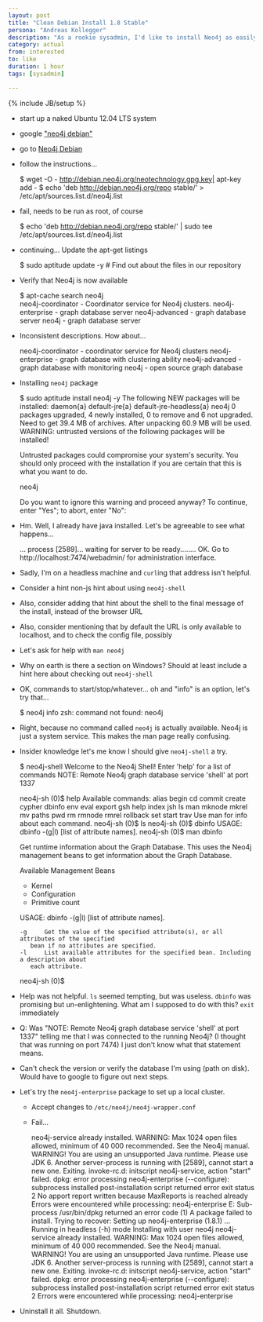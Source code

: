 ```yaml
---
layout: post
title: "Clean Debian Install 1.8 Stable"
persona: "Andreas Kollegger"
description: "As a rookie sysadmin, I'd like to install Neo4j as easily as any other Debian package"
category: actual
from: interested
to: like
duration: 1 hour
tags: [sysadmin]

---
```

{% include JB/setup %}

- start up a naked Ubuntu 12.04 LTS system
- google ["neo4j debian"](http://lmgtfy.com/?q=neo4j+debian)
- go to [Neo4j Debian](http://debian.neo4j.org)
- follow the instructions...

    $ wget -O - http://debian.neo4j.org/neotechnology.gpg.key| apt-key add - 
    $ echo 'deb http://debian.neo4j.org/repo stable/' > /etc/apt/sources.list.d/neo4j.list

- fail, needs to be run as root, of course

    $ echo 'deb http://debian.neo4j.org/repo stable/' | sudo tee /etc/apt/sources.list.d/neo4j.list

- continuing... Update the apt-get listings

    $ sudo aptitude update -y # Find out about the files in our repository

- Verify that Neo4j is now available

    $ apt-cache search neo4j                 
    neo4j-coordinator - Coordinator service for Neo4j clusters.
    neo4j-enterprise - graph database server
    neo4j-advanced - graph database server
    neo4j - graph database server

- Inconsistent descriptions. How about...

    neo4j-coordinator - coordinator service for Neo4j clusters
    neo4j-enterprise - graph database with clustering ability
    neo4j-advanced - graph database with monitoring
    neo4j - open source graph database
 
 - Installing `neo4j` package

    $ sudo aptitude install neo4j -y
    The following NEW packages will be installed:
      daemon{a} default-jre{a} default-jre-headless{a} neo4j 
    0 packages upgraded, 4 newly installed, 0 to remove and 6 not upgraded.
    Need to get 39.4 MB of archives. After unpacking 60.9 MB will be used.
    WARNING: untrusted versions of the following packages will be installed!

    Untrusted packages could compromise your system's security.
    You should only proceed with the installation if you are certain that
    this is what you want to do.

      neo4j 

    Do you want to ignore this warning and proceed anyway?
    To continue, enter "Yes"; to abort, enter "No": 

- Hm. Well, I already have java installed. Let's be agreeable to see what happens...

    ...
    process [2589]... waiting for server to be ready........ OK.
    Go to http://localhost:7474/webadmin/ for administration interface.

- Sadly, I'm on a headless machine and `curl`ing that address isn't helpful. 
- Consider a hint non-js hint about using `neo4j-shell`
- Also, consider adding that hint about the shell to the final message of the install, instead of the browser URL
- Also, consider mentioning that by default the URL is only available to localhost, and to check the config file, possibly

- Let's ask for help with `man neo4j`
- Why on earth is there a section on Windows? Should at least include a hint here about checking out `neo4j-shell`

- OK, commands to start/stop/whatever... oh and "info" is an option, let's try that...

    $ neo4j info
    zsh: command not found: neo4j

- Right, because no command called `neo4j` is actually available. Neo4j is just a system service. This makes the man page really confusing. 

- Insider knowledge let's me know I should give `neo4j-shell` a try.

    $ neo4j-shell
    Welcome to the Neo4j Shell! Enter 'help' for a list of commands
    NOTE: Remote Neo4j graph database service 'shell' at port 1337

    neo4j-sh (0)$ help
    Available commands: alias begin cd commit create cypher dbinfo env eval export gsh help index jsh ls man mknode mkrel mv paths pwd rm rmnode rmrel rollback set start trav
    Use man <command> for info about each command.
    neo4j-sh (0)$ ls
    neo4j-sh (0)$ dbinfo
    USAGE: dbinfo -(g|l) <bean name> [list of attribute names].
    neo4j-sh (0)$ man dbinfo

    Get runtime information about the Graph Database.
    This uses the Neo4j management beans to get information about the Graph 
    Database.

    Available Management Beans
    * Kernel
    * Configuration
    * Primitive count

    USAGE: dbinfo -(g|l) <bean name> [list of attribute names].
      
      -g     Get the value of the specified attribute(s), or all attributes of the specified 
         bean if no attributes are specified.
      -l     List available attributes for the specified bean. Including a description about 
         each attribute.
      
    neo4j-sh (0)$ 

- Help was not helpful. `ls` seemed tempting, but was useless. `dbinfo` was promising but un-enlightening. What am I supposed to do with this? `exit` immediately

- Q: Was "NOTE: Remote Neo4j graph database service 'shell' at port 1337" telling me that I was connected to the running Neo4j? (I thought that was running on port 7474) I just don't know what that statement means. 
- Can't check the version or verify the database I'm using (path on disk). Would have to google to figure out next steps.
- Let's try the `neo4j-enterprise` package to set up a local cluster.
  - Accept changes to `/etc/neo4j/neo4j-wrapper.conf`
  - Fail...

    neo4j-service already installed.
    WARNING: Max 1024 open files allowed, minimum of 40 000 recommended. See the Neo4j manual.
    WARNING! You are using an unsupported Java runtime. Please use JDK 6.
    Another server-process is running with [2589], cannot start a new one. Exiting.
    invoke-rc.d: initscript neo4j-service, action "start" failed.
    dpkg: error processing neo4j-enterprise (--configure):
     subprocess installed post-installation script returned error exit status 2
    No apport report written because MaxReports is reached already
                                                                  Errors were encountered while processing:
     neo4j-enterprise
    E: Sub-process /usr/bin/dpkg returned an error code (1)
    A package failed to install.  Trying to recover:
    Setting up neo4j-enterprise (1.8.1) ...
    Running in headless (-h) mode
    Installing with user neo4j
    neo4j-service already installed.
    WARNING: Max 1024 open files allowed, minimum of 40 000 recommended. See the Neo4j manual.
    WARNING! You are using an unsupported Java runtime. Please use JDK 6.
    Another server-process is running with [2589], cannot start a new one. Exiting.
    invoke-rc.d: initscript neo4j-service, action "start" failed.
    dpkg: error processing neo4j-enterprise (--configure):
     subprocess installed post-installation script returned error exit status 2
    Errors were encountered while processing:
     neo4j-enterprise

- Uninstall it all. Shutdown. 

